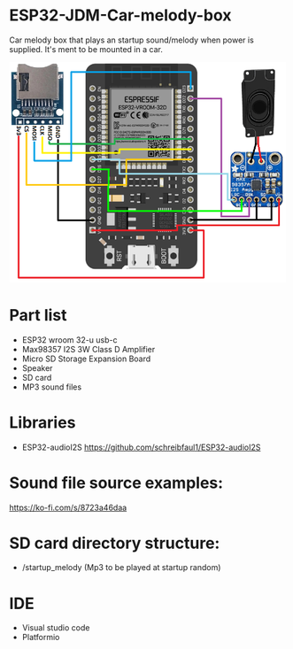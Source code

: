 # ESP32-JDM-Car-melody-box

Car melody box that plays an startup sound/melody when power is supplied. It's ment to be mounted in a car.

<img src="/Images/Schematic.png" width="500" />

# Part list
- ESP32 wroom 32-u usb-c
- Max98357 I2S 3W Class D Amplifier
- Micro SD Storage Expansion Board
- Speaker
- SD card
- MP3 sound files

# Libraries
- ESP32-audioI2S https://github.com/schreibfaul1/ESP32-audioI2S

# Sound file source examples:
https://ko-fi.com/s/8723a46daa

# SD card directory structure:
- /startup_melody (Mp3 to be played at startup random)

# IDE
- Visual studio code
- Platformio
